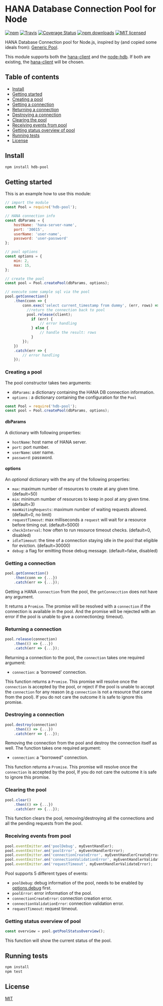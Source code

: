 # HANA Database Connection Pool for Node

[![npm](https://img.shields.io/npm/v/hdb-pool.svg?style=flat-square)](https://www.npmjs.com/package/hdb-pool) [![Travis](https://img.shields.io/travis/ckyycc/hdb-pool.svg?style=flat-square)](https://travis-ci.org/ckyycc/hdb-pool) [![Coverage Status](https://coveralls.io/repos/github/ckyycc/hdb-pool/badge.svg?branch=master)](https://coveralls.io/github/ckyycc/hdb-pool?branch=master) [![npm downloads](https://img.shields.io/npm/dm/hdb-pool.svg)](https://www.npmjs.com/package/hdb-pool) [![MIT licensed](https://img.shields.io/badge/license-MIT-blue.svg?style=flat-square)](https://github.com/ckyycc/hdb-pool/blob/master/LICENSE)

HANA Database Connection pool for Node.js, inspired by (and copied some ideals from): [Generic Pool](https://github.com/coopernurse/node-pool).

This module supports both the [hana-client](https://help.sap.com/viewer/0eec0d68141541d1b07893a39944924e/2.0.03/en-US/58c18548dab04a438a0f9c44be82b6cd.html) and the [node-hdb](https://github.com/SAP/node-hdb).
If both are existing, the [hana-client](https://help.sap.com/viewer/0eec0d68141541d1b07893a39944924e/2.0.03/en-US/58c18548dab04a438a0f9c44be82b6cd.html) will be chosen.  

## Table of contents

* [Install](#install)
* [Getting started](#getting-started)
* [Creating a pool](#creating-a-pool)
* [Getting a connection](#getting-a-connection)
* [Returning a connection](#returning-a-connection)
* [Destroying a connection](#destroying-a-connection)
* [Clearing the pool](#clearing-the-pool)
* [Receiving events from pool](#receiving-events-from-pool)
* [Getting status overview of pool](#getting-status-overview-of-pool)
* [Running tests](#running-tests)
* [License](#license)

## Install
```bash
npm install hdb-pool
```

## Getting started


This is an example how to use this module:

```js
// import the module
const Pool = require('hdb-pool');

// HANA connection info
const dbParams = {
    hostName: 'hana-server-name',
    port: '30015',
    userName: 'user-name',
    password: 'user-password'
};

// pool options
const options = {
    min: 2,
    max: 15,
};

// create the pool
const pool = Pool.createPool(dbParams, options);

// execute some sample sql via the pool 
pool.getConnection()
    .then(conn => {
        conn.exec('select current_timestamp from dummy', (err, rows) => {
          //return the connection back to pool  
          pool.release(client);
            if (err) {
                // error handling
            } else {
                // handle the result: rows
            }
        });
    })
    .catch(err => {
        // error handling
    });
```

### Creating a pool

The pool constructor takes two arguments:

- `dbParams`: a dictionary containing the HANA DB connection information.
- `options` : a dictionary containing the configuration for the `Pool`

```js
const Pool = require('hdb-pool');
const pool = Pool.createPool(dbParams, options);
```
#### dbParams

A dictionary with following properties:

- `hostName`: host name of HANA server.
- `port`: port number.
- `userName`: user name.
- `password`: password.

#### options

An <i>optional</i> dictionary with the any of the following properties:

- `max`: maximum number of resources to create at any given time. (default=50)
- `min`: minimum number of resources to keep in pool at any given time. (default=3)
- `maxWaitingRequests`: maximum number of waiting requests allowed. (default=0, no limit)
- `requestTimeout`: max milliseconds a `request` will wait for a resource before timing out. (default=5000)
- `checkInterval`: how often to run resource timeout checks. (default=0, disabled)
- `idleTimeout`: the time of a connection staying idle in the pool that eligible for eviction. (default=30000)
- `debug`: a flag for emitting those debug message. (default=false, disabled)

### Getting a connection

```js
pool.getConnection()
    .then(conn => {...})
    .catch(err => {...});
```

Getting a HANA `connection` from the pool, the `getConnecction` does not have any argument. 

It returns a `Promise`. The promise will be resolved with a `connection` if the connection is available in the pool. And the promise will be rejected with an error if the pool is unable to give a connection(eg: timeout). 

### Returning a connection

```js
pool.release(connection)
    .then(() => {...})
    .catch(err => {...});
```

Returning a connection to the pool, the `connection` takes one required argument:

- `connection`: a 'borrowed' connection.

This function returns a `Promise`. This promise will resolve once the `connection` is accepted by the pool, or reject if the pool is unable to accept the `connection` for any reason (e.g `connection` is not a resource that came from the pool). If you do not care the outcome it is safe to ignore this promise.

### Destroying a connection

```js
pool.destroy(connection)
    .then(() => {...})
    .catch(err => {...});
```
Removing the connection from the pool and destroy the connection itself as well. The function takes one required argument:

- `connection`: a "borrowed" connection.

This function returns a `Promise`. This promise will resolve once the `connection` is accepted by the pool, If you do not care the outcome it is safe to ignore this promise.

### Clearing the pool
```js
pool.clear()
    .then(() => {...})
    .catch(err => {...});
```

This function clears the pool, removing/destroying all the connections and all the pending requests from the pool. 

### Receiving events from pool

```js
pool.eventEmitter.on('poolDebug', myEventHandler);
pool.eventEmitter.on('poolError', myEventHandlerError);
pool.eventEmitter.on('connectionCreateError', myEventHandlerCreateError);
pool.eventEmitter.on('connectionValidationError', myEventHandlerValidateError);
pool.eventEmitter.on('requestTimeout', myEventHandlerValidateError);
```
Pool supports 5 different types of events:
- `poolDebug`: debug information of the pool, needs to be enabled by  [options.debug](#options) first.
- `poolError`: error information of the pool.
- `connectionCreateError`: connection creation error.
- `connectionValidationError`: connection validation error.
- `requestTimeout`: request timeout.

### Getting status overview of pool
```js
const overview = pool.getPoolStatusOverview();
```
This function will show the current status of the pool.

## Running tests
```bash
npm install
npm test
```

## License
 [MIT](/LICENSE)

